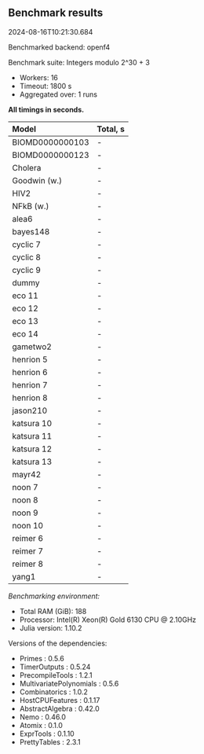 ## Benchmark results

2024-08-16T10:21:30.684

Benchmarked backend: openf4

Benchmark suite: Integers modulo 2^30 + 3

- Workers: 16
- Timeout: 1800 s
- Aggregated over: 1 runs

**All timings in seconds.**

|Model|Total, s|
|:----|---|
|BIOMD0000000103| - |
|BIOMD0000000123| - |
|Cholera| - |
|Goodwin (w.)| - |
|HIV2| - |
|NFkB (w.)| - |
|alea6| - |
|bayes148| - |
|cyclic 7| - |
|cyclic 8| - |
|cyclic 9| - |
|dummy| - |
|eco 11| - |
|eco 12| - |
|eco 13| - |
|eco 14| - |
|gametwo2| - |
|henrion 5| - |
|henrion 6| - |
|henrion 7| - |
|henrion 8| - |
|jason210| - |
|katsura 10| - |
|katsura 11| - |
|katsura 12| - |
|katsura 13| - |
|mayr42| - |
|noon 7| - |
|noon 8| - |
|noon 9| - |
|noon 10| - |
|reimer 6| - |
|reimer 7| - |
|reimer 8| - |
|yang1| - |

*Benchmarking environment:*

* Total RAM (GiB): 188
* Processor: Intel(R) Xeon(R) Gold 6130 CPU @ 2.10GHz
* Julia version: 1.10.2

Versions of the dependencies:

* Primes : 0.5.6
* TimerOutputs : 0.5.24
* PrecompileTools : 1.2.1
* MultivariatePolynomials : 0.5.6
* Combinatorics : 1.0.2
* HostCPUFeatures : 0.1.17
* AbstractAlgebra : 0.42.0
* Nemo : 0.46.0
* Atomix : 0.1.0
* ExprTools : 0.1.10
* PrettyTables : 2.3.1
